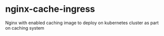 # nginx-cache-ingress
Nginx with enabled caching image to deploy on kubernetes cluster as part on caching system
